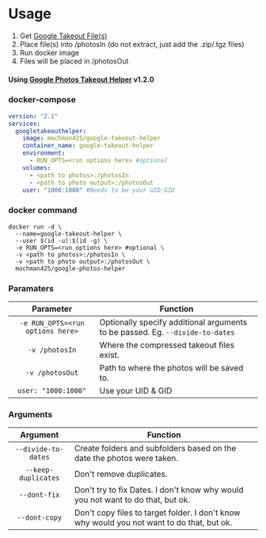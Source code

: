 # Usage

1. Get [Google Takeout File(s)](https://takeout.google.com/ "Google Takeouts")
2. Place file(s) into /photosIn  (do not extract, just add the .zip/.tgz files)
3. Run docker image
4. Files will be placed in /photosOut

#### Using [Google Photos Takeout Helper](https://github.com/TheLastGimbus/GooglePhotosTakeoutHelper) v1.2.0

### docker-compose

```yaml
version: "2.1"
services:
  googletakeouthelper:
    image: mochman425/google-takeout-helper
    container_name: google-takeout-helper
    environment:
      - RUN_OPTS=<run options here> #optional
    volumes:
      - <path to photos>:/photosIn
      - <path to photo output>:/photosOut
    user: "1000:1000" #Needs to be your UID:GID
```

### docker command
```
docker run -d \
  --name=google-takeout-helper \
  --user $(id -u):$(id -g) \
  -e RUN_OPTS=<run options here> #optional \
  -v <path to photos>:/photosIn \
  -v <path to photo output>:/photosOut \
  mochman425/google-photos-helper
```

### Paramaters
 
| Parameter | Function |
| :----: | --- |
| `-e RUN_OPTS=<run options here>` | Optionally specify additional arguments to be passed. Eg. `--divide-to-dates` |
| `-v /photosIn` | Where the compressed takeout files exist. |
| `-v /photosOut` | Path to where the photos will be saved to. |
| `user: "1000:1000"` | Use your UID & GID |

### Arguments

| Argument | Function |
| :----: | --- |
| `--divide-to-dates` | Create folders and subfolders based on the date the photos were taken. |
| `--keep-duplicates` | Don't remove duplicates. |
| `--dont-fix` | Don't try to fix Dates. I don't know why would you not want to do that, but ok. |
| `--dont-copy` | Don't copy files to target folder. I don't know why would you not want to do that, but ok. |
